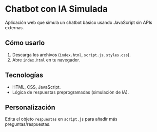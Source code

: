 # Chatbot con IA Simulada  
Aplicación web que simula un chatbot básico usando JavaScript sin APIs externas.  

## Cómo usarlo  
1. Descarga los archivos (`index.html`, `script.js`, `styles.css`).  
2. Abre `index.html` en tu navegador.  

## Tecnologías  
- HTML, CSS, JavaScript.  
- Lógica de respuestas preprogramadas (simulación de IA).  

## Personalización  
Edita el objeto `respuestas` en `script.js` para añadir más preguntas/respuestas.  
